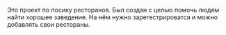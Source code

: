 Это проект по посику ресторанов. Был создан с целью помочь людям найти хорошее заведение. На нём нужно зарегестрироватся и можно добавлять свои рестораны.
